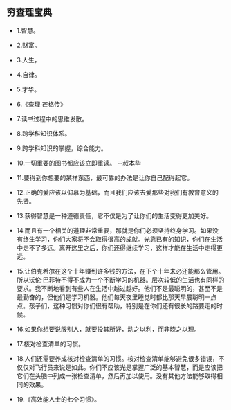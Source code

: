 ## 穷查理宝典

- 1.智慧。

- 2.财富。

- 3.人生，

- 4.自律。

- 5.才华。

- 6.《查理·芒格传》

- 7.读书过程中的思维发散。

- 8.跨学科知识体系。

- 9.跨学科知识的掌握，综合能力。

- 10.一切重要的图书都应该立即重读。 --叔本华

- 11.要得到你想要的某样东西，最可靠的办法是让你自己配得起它。

- 12.正确的爱应该以仰慕为基础，而且我们应该去爱那些对我们有教育意义的先贤。

- 13.获得智慧是一种道德责任，它不仅是为了让你们的生活变得更加美好。

- 14.而且有一个相关的道理非常重要，那就是你们必须坚持终身学习。如果没有终生学习，你们大家将不会取得很高的成就。光靠已有的知识，你们在生活中走不了多远。离开这里之后，你们还得继续学习，这样才能在生活中走得更远。

- 15.让伯克希尔在这个十年赚到许多钱的方法，在下个十年未必还能那么管用。所以沃伦·巴菲特不得不成为一个不断学习的机器。层次较低的生活也有同样的要求。我不断地看到有些人在生活中越过越好。他们不是最聪明的，甚至不是最勤奋的，但他们是学习机器。他们每天夜里睡觉时都比那天早晨聪明一点点。孩子们，这种习惯对你们很有帮助，特别是在你们还有很长的路要走的时候。

- 16.如果你想要说服别人，就要投其所好，动之以利，而非晓之以理。

- 17.核对检查清单的习惯。

- 18.人们还需要养成核对检查清单的习惯。核对检查清单能够避免很多错误，不仅仅对飞行员来说是如此。你们不应该光是掌握广泛的基本智慧，而是应该把它们在头脑中列成一张检查清单，然后再加以使用。没有其他方法能够取得相同的效果。

- 19.《高效能人士的七个习惯》。
